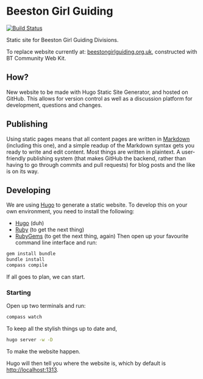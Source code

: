 # Beeston Girl Guiding


[![Build Status](https://travis-ci.org/samozzy/guides.svg?branch=master)](https://travis-ci.org/samozzy/guides)

Static site for Beeston Girl Guiding Divisions.

To replace website currently at: [beestongirlguiding.org.uk](http://www.beestongirlguiding.org.uk), constructed with BT Community Web Kit.

## How?
New website to be made with Hugo Static Site Generator, and hosted on GitHub.
This allows for version control as well as a discussion platform for development, questions and changes.

## Publishing
Using static pages means that all content pages are written in [Markdown](https://github.com/adam-p/markdown-here/wiki/Markdown-Cheatsheet  "Markdown Cheatsheet") (including this one), and a simple readup of the Markdown syntax gets you ready to write and edit content. Most things are written in plaintext.
A user-friendly publishing system (that makes GitHub the backend, rather than having to go through commits and pull requests) for blog posts and the like is on its way.

## Developing
We are using [Hugo](http://gohugo.io) to generate a static website. To develop this on your own environment, you need to install the following:
- [Hugo](http://gohugo.io) (duh)
- [Ruby](https://www.ruby-lang.org/en/downloads/) (to get the next thing)
- [RubyGems](https://rubygems.org/pages/download) (to get the next thing, again)
Then open up your favourite command line interface and run:
```bash
gem install bundle
bundle install
compass compile
```
If all goes to plan, we can start.
### Starting
Open up two terminals and run:
```bash
compass watch
```
To keep all the stylish things up to date and,
```bash
hugo server -w -D
```
To make the website happen.

Hugo will then tell you where the website is, which by default is [http://localhost:1313](http://localhost:1313).

